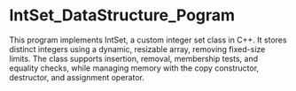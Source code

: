 # IntSet_DataStructure_Pogram
This program implements IntSet, a custom integer set class in C++. It stores distinct integers using a dynamic, resizable array, removing fixed-size limits. The class supports insertion, removal, membership tests, and equality checks, while managing memory with the copy constructor, destructor, and assignment operator.
